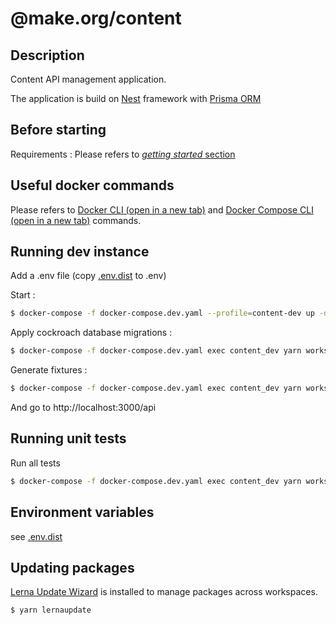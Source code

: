 # @make.org/content 

## Description

Content API management application.

The application is build on [Nest](https://nestjs.com/) framework with [Prisma ORM](https://www.prisma.io/)

## Before starting

Requirements :
Please refers to [*getting started* section](../../README.md#getting-started)


## Useful docker commands
Please refers to <a href="https://docs.docker.com/engine/reference/commandline/docker/" target="_blank">Docker CLI (open in a new tab)</a> and <a href="https://docs.docker.com/compose/reference/" target="_blank">Docker Compose CLI (open in a new tab)</a> commands.

## Running dev instance

Add a .env file (copy [.env.dist](./env.dist) to .env)

Start :

```bash
$ docker-compose -f docker-compose.dev.yaml --profile=content-dev up -d
```

Apply cockroach database migrations :

```bash
$ docker-compose -f docker-compose.dev.yaml exec content_dev yarn workspace @make.org/content prisma migrate deploy
```

Generate fixtures :

```bash
$ docker-compose -f docker-compose.dev.yaml exec content_dev yarn workspace @make.org/content prisma db seed 
```

And go to http://localhost:3000/api


## Running unit tests


Run all tests
```bash
$ docker-compose -f docker-compose.dev.yaml exec content_dev yarn workspace @make.org/content test 
```

## Environment variables

see [.env.dist](./env.dist)


## Updating packages
[Lerna Update Wizard](https://github.com/Anifacted/lerna-update-wizard) is installed to manage packages across workspaces.

```bash
$ yarn lernaupdate

